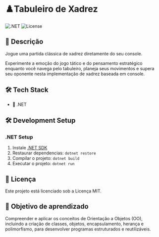 # ♟️Tabuleiro de Xadrez

![.NET](https://img.shields.io/badge/-.NET-blue?logo=.net&logoColor=white) ![License](https://img.shields.io/badge/license-MIT-green)

## 📝 Descrição

Jogue uma partida clássica de xadrez diretamente do seu console. 

Experimente a emoção do jogo tático e do pensamento estratégico enquanto você navega pelo tabuleiro, planeja seus movimentos e supera seu oponente nesta implementação de xadrez baseada em console.

## 🛠️ Tech Stack

- 🔷 .NET

## 🛠️ Development Setup

### .NET Setup
1. Instale [.NET SDK](https://dotnet.microsoft.com/)
2. Restaurar dependencias: `dotnet restore`
3. Compilar o projeto: `dotnet build`
4. Executar o projeto: `dotnet run`

## 📜 Licença

Este projeto está licenciado sob a Licença MIT.

## 📖 Objetivo de aprendizado

Compreender e aplicar os conceitos de Orientação a Objetos (OO), incluindo a criação de classes, objetos, encapsulamento, herança e polimorfismo, para desenvolver programas estruturados e reutilizáveis.

